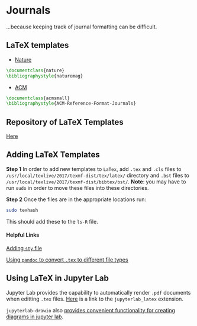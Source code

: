 # Journals
...because keeping track of journal formatting can be difficult.

## LaTeX templates
- [Nature](https://ctan.org/tex-archive/macros/latex/contrib/nature/)

```latex
\documentclass{nature}
\bibliographystyle{naturemag}
```

- [ACM](http://www.latextemplates.com/template/acm-publications)
```latex
\documentclass{acmsmall}
\bibliographystyle{ACM-Reference-Format-Journals}
```

## Repository of LaTeX Templates
[Here](http://www.latextemplates.com/cat/academic-journals)

## Adding LaTeX Templates

**Step 1** 
In order to add new templates to `LaTex`, add `.tex` and `.cls` files to `/usr/local/texlive/2017/texmf-dist/tex/latex/` directory and `.bst` files to `/usr/local/texlive/2017/texmf-dist/bibtex/bst/`. **Note**: you may have to run `sudo` in order to move these files into these directories.

**Step 2**
Once the files are in the appropriate locations run: 

```bash
sudo texhash
```

This should add these to the `ls-R` file.

#### Helpful Links
[Adding `sty` file](https://tex.stackexchange.com/questions/10252/how-do-i-add-a-sty-file-to-my-mactex-texshop-installation)

[Using `pandoc` to convert `.tex` to different file types](https://jabranham.com/blog/2016/11/using-pandoc-export-to-word/)

## Using LaTeX in Jupyter Lab

Jupyter Lab provides the capability to automatically render `.pdf` documents when editting `.tex` files. [Here](https://github.com/jupyterlab/jupyterlab-latex) is a link to the `jupyterlab_latex` extension.

`jupyterlab-drawio` also [provides convenient functionality for creating diagrams in jupyter lab](https://blog.jupyter.org/a-diagram-editor-for-jupyterlab-a254121ff919).
